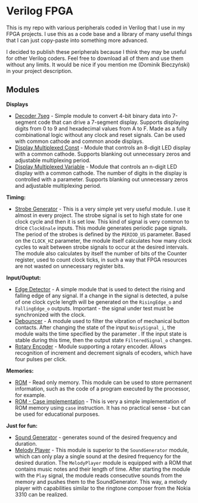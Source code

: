 # Verilog FPGA
This is my repo with various peripherals coded in Verilog that I use in my FPGA projects. I use this as a code base and a library of many useful things that I can just copy-paste into something more advanced. 

I decided to publish these peripherals because I think they may be useful for other Verilog coders. Feel free to download all of them and use them without any limits. It would be nice if you mention me (Dominik Bieczyński) in your project description.

## Modules

**Displays**

+ [Decoder 7seg](/decoder_7seg) - Simple module to convert 4-bit binary data into 7-segment code that can drive a 7-segment display. Supports displaying digits from 0 to 9 and hexadecimal values from A to F. Made as a fully combinational logic without any clock and reset signals. Can be used with common cathode and common anode displays.
+ [Display Multiplexed Const](/display_multiplexed_const) - Module that controls an 8-digit LED display with a common cathode. Supports blanking out unnecessary zeros and adjustable multiplexing period.
+ [Display Multiplexed Variable](/display_multiplexed_variable) - Module that controls an n-digit LED display with a common cathode. The number of digits in the display is controlled with a parameter. Supports blanking out unnecessary zeros and adjustable multiplexing period.

**Timing:**

+ [Strobe Generator](/strobe_generator) - This is a very simple yet very useful module. I use it almost in every project. The strobe signal is set to high state for one clock cycle and then it is set low. This kind of signal is very common to drice `ClockEnale` inputs. This module generates periodic page signals. The period of the strobes is defined by the `PERIOD_US` parameter. Based on the `CLOCK_HZ` parameter, the module itself calculates how many clock cycles to wait between strobe signals to occur at the desired intervals. The module also calculates by itself the number of bits of the Counter register, used to count clock ticks, in such a way that FPGA resources are not wasted on unnecessary register bits.

**Input/Ouptut:**

+ [Edge Detector](/edge_detector) - A simple module that is used to detect the rising and falling edge of any signal. If a change in the signal is detected, a pulse of one clock cycle length will be generated on the `RisingEdge_o` and `FallingEdge_o` outputs. Important - the signal under test must be synchronized with the clock.
+ [Debouncer](/debouncer) - A module used to filter the vibration of mechanical button contacts. After changing the state of the input `NoisySignal_i`, the module waits the time specified by the parameter . If the input state is stable during this time, then the output state `FilteredSignal_o` changes.
+ [Rotary Encoder](/rotary_encoder) - Module supporting a rotary encoder. Allows recognition of increment and decrement signals of ecoders, which have four pulses per click.

**Memories:**

+ [ROM](/rom) - Read only memory. This module can be used to store permanent information, such as the code of a program executed by the processor, for example.
+ [ROM - Case implementation](/rom_case) - This is very a simple implementation of ROM memory using `case` instruction. It has no practical sense - but can be used for educational purposes.

**Just for fun:**

+ [Sound Generator](/sound_generator) - generates sound of the desired frequency and duration.
+ [Melody Player](/melody_player) - This module is superior to the `SoundGenerator` module, which can only play a single sound at the desired frequency for the desired duration. The `MelodyPlayer` module is equipped with a ROM that contains music notes and their length of time. After starting the module with the `Play` signal, the module reads consecutive sounds from the memory and pushes them to the SoundGenerator. This way, a melody player with capabilities similar to the ringtone composer from the Nokia 3310 can be realized.




